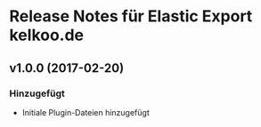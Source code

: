 # Release Notes für Elastic Export kelkoo.de

## v1.0.0 (2017-02-20)

### Hinzugefügt
- Initiale Plugin-Dateien hinzugefügt